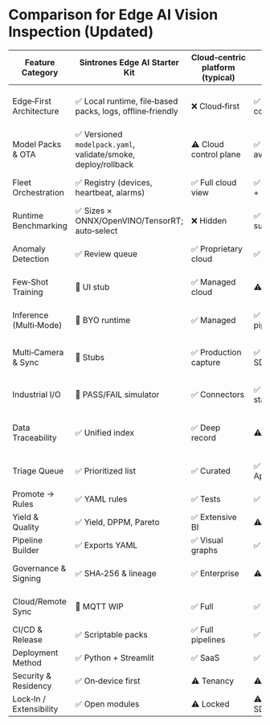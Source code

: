 # Comparison for Edge AI Vision Inspection (Updated)

| Feature Category | Sintrones Edge AI Starter Kit | Cloud‑centric platform (typical) | Edge‑SDK toolkit (typical) | 💡 Implemented Enhancements |
|---|---|---|---|---|
| Edge‑First Architecture | ✅ Local runtime, file‑based packs, logs, offline‑friendly | ❌ Cloud‑first | ✅ Edge SDK, containers | **SQLite backbone**; hooks for edge‑to‑edge MQTT sync (gateway stub) |
| Model Packs & OTA | ✅ Versioned `modelpack.yaml`, validate/smoke, deploy/rollback | ⚠️ Cloud control plane | ✅ OTA / SDK available | **Staged & shadow deploy fields** in `deployments.policy` + event logs |
| Fleet Orchestration | ✅ Registry (devices, heartbeat, alarms) | ✅ Full cloud view | ✅ Device SDK + mgmt | **Fleet tab from SQLite**: uptime %, events, OTA history |
| Runtime Benchmarking | ✅ Sizes × ONNX/OpenVINO/TensorRT; auto‑select | ❌ Hidden | ✅ Perf surfaced | **Latency+accuracy gates** in `best_engine()` |
| Anomaly Detection | ✅ Review queue | ✅ Proprietary cloud | ✅ Defect‑ready | **Triage SLA/assignee** fields via events meta |
| Few‑Shot Training | 🧩 UI stub | ✅ Managed cloud | ⚠️ Off‑device | Hooks to export ONNX as a new Model Pack (doc) |
| Inference (Multi‑Mode) | 🔧 BYO runtime | ✅ Managed | ✅ SDK pipelines | Plugin API (`plugins/api.py`) for custom steps |
| Multi‑Camera & Sync | 🧩 Stubs | ✅ Production capture | ✅ Camera SDKs | Recipes placeholder; store per‑cam metrics in `sensor_readings` |
| Industrial I/O | 🧩 PASS/FAIL simulator | ✅ Connectors | ✅ Fieldbus stacks | MQTT schema + gateway path to MES (stub) |
| Data Traceability | ✅ Unified index | ✅ Deep record | ⚠️ Varies | **SQLite tables** `inspections/lineage`; image hashes planned |
| Triage Queue | ✅ Prioritized list | ✅ Curated | ✅ App‑dependent | **Reviewer SLAs, assignment** via events meta |
| Promote → Rules | ✅ YAML rules | ✅ Tests | ✅ Rules/graphs | **ROC assist** + A/B helper |
| Yield & Quality | ✅ Yield, DPPM, Pareto | ✅ Extensive BI | ⚠️ Basic→Adv | **SQL‑backed tab** with daily yield chart |
| Pipeline Builder | ✅ Exports YAML | ✅ Visual graphs | ✅ Graph/DSL | Version diff proposal + tests (docs) |
| Governance & Signing | ✅ SHA‑256 & lineage | ✅ Enterprise | ⚠️ Hooks | Lineage table + anchor_ref for optional anchoring |
| Cloud/Remote Sync | 🧩 MQTT WIP | ✅ Full | ✅ Optional | **Gateway sidecar stub** + CDC `changes` table |
| CI/CD & Release | ✅ Scriptable packs | ✅ Full pipelines | ✅ SDK flows | **GH Actions** workflow scaffold |
| Deployment Method | ✅ Python + Streamlit | ✅ SaaS | ✅ Containers | **Dockerfile/compose** for easy runs |
| Security & Residency | ✅ On‑device first | ⚠️ Tenancy | ⚠️ Options | RBAC note (todo), local users planned |
| Lock‑In / Extensibility | ✅ Open modules | ⚠️ Locked | ⚠️ SDK‑bounded | **Plugin API** for custom steps |
